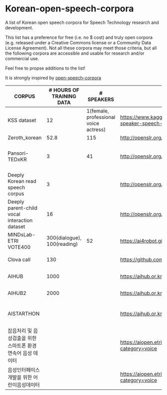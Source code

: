 # Korean-open-speech-corpora
A list of Korean open speech corpora for Speech Technology research and development.

This list has a preference for free (i.e. no $ cost) and truly open corpora (e.g. released under a Creative Commons license or a Community Data License Agreement). Not all these corpora may meet those criteria, but all the following corpora are accessible and usable for research and/or commercial use.

Feel free to propse additions to the list!

It is strongly inspired by [open-speech-corpora](https://github.com/JRMeyer/open-speech-corpora)


| CORPUS                                                       | # HOURS OF TRAINING DATA    | # SPEAKERS                            | DOWNLOAD                                                              | LICENSE                 | TESTSET | ETC                       |   |
|--------------------------------------------------------------|-----------------------------|---------------------------------------|-----------------------------------------------------------------------|-------------------------|---------|---------------------------|---|
| KSS dataset                                                  | 12                          | 1(female, professional voice actress) | https://www.kaggle.com/bryanpark/korean-single-speaker-speech-dataset | No commercial           |         | 44.1kHz                   |   |
| Zeroth_korean                                                | 52.8                        | 115                                   | http://openslr.org/40/                                                | CC BY 4.0               | O       |                           |   |
| Pansori-TEDxKR                                               | 3                           | 41                                    | http://openslr.org/58/                                                | CC BY-NC-ND 4.0         |         | Youtube의 TEDxKR 오디오   |   |
| Deeply Korean read speech corpus                             | 3                           |                                       | http://openslr.org/97/                                                | CC BY-NC-ND 4.0         |         |                           |   |
| Deeply parent-child vocal interaction   dataset              | 16                          |                                       | http://openslr.org/98/                                                | CC BY-NC-ND 4.0         |         |                           |   |
| MINDsLab-ETRI VOTE400                                        | 300(dialogue), 100(reading) | 52                                    | https://ai4robot.github.io/mindslab-etri-vote400/#                    | ETRI 허가 후 사용 가능  |         | 노인 음성데이터           |   |
| Clova call                                                   | 130                         |                                       | https://github.com/clovaai/ClovaCall                                  | NAVER 허가 후 사용 가능 | O       | 전화데이터                |   |
| AIHUB                                                        | 1000                        |                                       | https://aihub.or.kr/aidata/105/download                               | AIHUB 허가 후 사용 가능 | O       | 대화                      |   |
| AIHUB2                                                       | 2000                        |                                       | https://aihub.or.kr/aidata/7968                                       | AIHUB 허가 후 사용 가능 |         | 방송녹음/ 미출시          |   |
| AISTARTHON                                                   |                             |                                       | https://aihub.or.kr/open_data/ai_starthon_x_naver/download            | AIHUB 허가 후 사용 가능 |         | 문제 생겨서 다운로드 막힘 |   |
| 잡음처리 및 음성검출을 위한 스마트폰 환경 연속어 음성 데이터 |                             |                                       | https://aiopen.etri.re.kr/service_dataset.php?category=voice          |                         |         |                           |   |
| 음성인터페이스 개발을 위한 어린이음성데이터                  |                             |                                       | https://aiopen.etri.re.kr/service_dataset.php?category=voice          |                         |         |                           |   |
